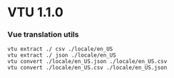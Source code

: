 # VTU 1.1.0
### Vue translation utils

```
vtu extract ./ csv ./locale/en_US
vtu extract ./ json ./locale/en_US
vtu convert ./locale/en_US.json ./locale/en_US.csv
vtu convert ./locale/en_US.csv ./locale/en_US.json
```
